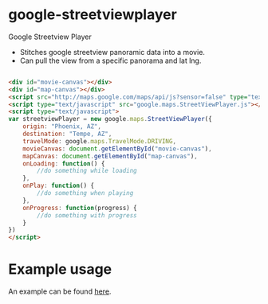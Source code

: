 google-streetviewplayer
=======================

Google Streetview Player

+ Stitches google streetview panoramic data into a movie.
+ Can pull the view from a specific panorama and lat lng.

```html

<div id="movie-canvas"></div>
<div id="map-canvas"></div>
<script src="http://maps.google.com/maps/api/js?sensor=false" type="text/javascript"></script>
<script type="text/javascript" src="google.maps.StreetViewPlayer.js"></script>
<script type="text/javascript">
var streetviewPlayer = new google.maps.StreetViewPlayer({
	origin: "Phoenix, AZ",
	destination: "Tempe, AZ",
	travelMode: google.maps.TravelMode.DRIVING,
	movieCanvas: document.getElementById("movie-canvas"),
	mapCanvas: document.getElementById("map-canvas"),
	onLoading: function() {
		//do something while loading
	},
	onPlay: function() {
		//do something when playing
	},
	onProgress: function(progress) {
		//do something with progress
	}
})
</script>
```

Example usage
================

An example can be found [here](http://brianfolts.com/driver/).
